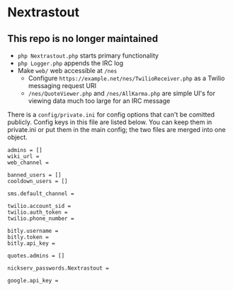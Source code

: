 # Nextrastout

## This repo is no longer maintained

* `php Nextrastout.php` starts primary functionality
* `php Logger.php` appends the IRC log
* Make `web/` web accessible at `/nes`
    * Configure `https://example.net/nes/TwilioReceiver.php` as a Twilio messaging request URI
    * `/nes/QuoteViewer.php` and `/nes/AllKarma.php` are simple UI's for viewing data much too large for an IRC message

There is a `config/private.ini` for config options that can't be comitted publicly. Config keys in this file are listed
below. You can keep them in private.ini or put them in the main config; the two files are merged into one object.

    admins = []
    wiki_url =
    web_channel = 
    
    banned_users = []
    cooldown_users = []
    
    sms.default_channel =
    
    twilio.account_sid =
    twilio.auth_token =
    twilio.phone_number =
    
    bitly.username =
    bitly.token =
    bitly.api_key =
    
    quotes.admins = []
    
    nickserv_passwords.Nextrastout =
    
    google.api_key =
